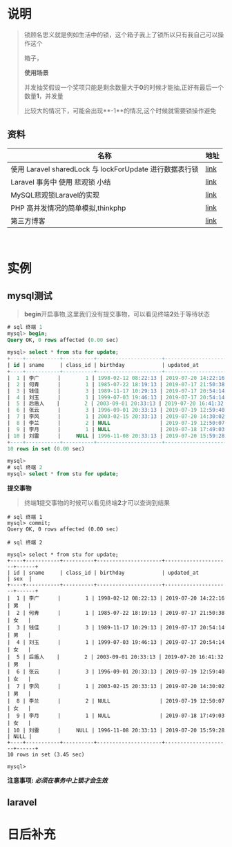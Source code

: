 #  说明

> 锁顾名思义就是例如生活中的锁，这个箱子我上了锁所以只有我自己可以操作这个
>
> 箱子，
>
> **使用场景**
>
> 并发抽奖假设一个奖项只能是剩余数量大于**0**的时候才能抽,正好有最后一个数量**1**，并发量
>
> 比较大的情况下，可能会出现**-1**的情况,这个时候就需要锁操作避免

## 资料

| 名称                                                    | 地址                                                         |
| ------------------------------------------------------- | ------------------------------------------------------------ |
| 使用 Laravel sharedLock 与 lockForUpdate 进行数据表行锁 | [link](https://www.sunzhongwei.com/using-laravel-sharedlock-and-lockforupdate-for-table-row-locks) |
| Laravel 事务中 使用 悲观锁 小结                         | [link](https://learnku.com/articles/36846)                   |
| MySQL悲观锁Laravel的实现                                | [link](https://www.jianshu.com/p/3048f3ebf761?utm_campaign=maleskine&utm_content=note&utm_medium=seo_notes&utm_source=recommendation) |
| PHP 高并发情况的简单模拟,thinkphp                       | [link](https://www.jianshu.com/p/a41e41834d88)               |
| 第三方博客                                              | [link](https://learnku.com/articles/44383)                   |

​	



# 实例

## mysql测试

>**begin**开启事物,这里我们没有提交事物，可以看见终端**2**处于等待状态

```sql
# sql 终端 1
mysql> begin;
Query OK, 0 rows affected (0.00 sec)

mysql> select * from stu for update;
+----+-----------+----------+---------------------+---------------------+------+
| id | sname     | class_id | birthday            | updated_at          | sex  |
+----+-----------+----------+---------------------+---------------------+------+
|  1 | 李广      |        1 | 1998-02-12 08:22:13 | 2019-07-20 14:22:16 | 男   |
|  2 | 何青      |        1 | 1985-07-22 18:19:13 | 2019-07-17 21:50:38 | 女   |
|  3 | 钱佳      |        3 | 1989-11-17 10:29:13 | 2019-07-17 20:54:14 | 男   |
|  4 | 刘玉      |        1 | 1999-07-03 19:46:13 | 2019-07-17 20:54:14 | 女   |
|  5 | 后盾人    |        2 | 2003-09-01 20:33:13 | 2019-07-20 16:41:32 | 男   |
|  6 | 张云      |        3 | 1996-09-01 20:33:13 | 2019-07-19 12:59:40 | 女   |
|  7 | 李风      |        1 | 2003-02-15 20:33:13 | 2019-07-20 14:30:02 | 男   |
|  8 | 李兰      |        2 | NULL                | 2019-07-19 12:50:07 | 女   |
|  9 | 李月      |        1 | NULL                | 2019-07-18 17:49:03 | 女   |
| 10 | 刘雷      |     NULL | 1996-11-08 20:33:13 | 2019-07-20 15:59:28 | NULL |
+----+-----------+----------+---------------------+---------------------+------+
10 rows in set (0.00 sec)

mysql> 
# sql 终端 2 
mysql> select * from stu for update;  

```

**提交事物**

> 终端**1**提交事物的时候可以看见终端**2**才可以查询到结果

```shell
# sql 终端 1
mysql> commit;
Query OK, 0 rows affected (0.00 sec)

# sql 终端 2

mysql> select * from stu for update;
+----+-----------+----------+---------------------+---------------------+------+
| id | sname     | class_id | birthday            | updated_at          | sex  |
+----+-----------+----------+---------------------+---------------------+------+
|  1 | 李广      |        1 | 1998-02-12 08:22:13 | 2019-07-20 14:22:16 | 男   |
|  2 | 何青      |        1 | 1985-07-22 18:19:13 | 2019-07-17 21:50:38 | 女   |
|  3 | 钱佳      |        3 | 1989-11-17 10:29:13 | 2019-07-17 20:54:14 | 男   |
|  4 | 刘玉      |        1 | 1999-07-03 19:46:13 | 2019-07-17 20:54:14 | 女   |
|  5 | 后盾人    |        2 | 2003-09-01 20:33:13 | 2019-07-20 16:41:32 | 男   |
|  6 | 张云      |        3 | 1996-09-01 20:33:13 | 2019-07-19 12:59:40 | 女   |
|  7 | 李风      |        1 | 2003-02-15 20:33:13 | 2019-07-20 14:30:02 | 男   |
|  8 | 李兰      |        2 | NULL                | 2019-07-19 12:50:07 | 女   |
|  9 | 李月      |        1 | NULL                | 2019-07-18 17:49:03 | 女   |
| 10 | 刘雷      |     NULL | 1996-11-08 20:33:13 | 2019-07-20 15:59:28 | NULL |
+----+-----------+----------+---------------------+---------------------+------+
10 rows in set (3.45 sec)

mysql> 
```

**注意事项:** ***必须在事务中上锁才会生效***



## laravel

# 日后补充